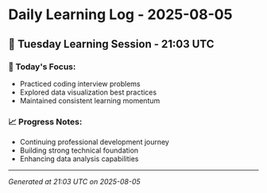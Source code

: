 # Daily Learning Log - 2025-08-05

## 📅 Tuesday Learning Session - 21:03 UTC

### 🎯 Today's Focus:
- Practiced coding interview problems
- Explored data visualization best practices
- Maintained consistent learning momentum

### 📈 Progress Notes:
- Continuing professional development journey
- Building strong technical foundation
- Enhancing data analysis capabilities

---
*Generated at 21:03 UTC on 2025-08-05*
